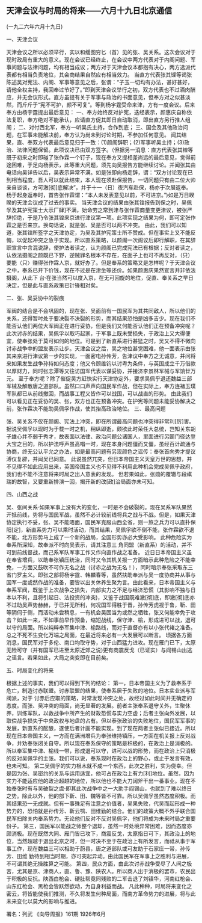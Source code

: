 ## 天津会议与时局的将来——六月十九日北京通信

(一九二六年六月十九日)

一、天津会议

天津会议之所以必须举行，实以和缓图穷匕（首）见的张、吴关系。这次会议对于现时政局有重大的意义。现在会议已经终止，在会议中两方代表对于内阁问题、军事问题与法律问题，均有相当成议；两方对于天津会议本都抱有决心，两方选派代表都有相当负责地位，其会商结果自然应有相当效力。
当直方代表张其铿等谒张陈述吴对宪法、内阁、军事等意见之后，张谓：“子玉一切均有办法，甚好甚好，请他全权主持，我回奉过节好了。”即到天津会议举行之初，双方代表也不过酒肉酬应，并无会议形式。直方虽提有关于军事与政治的书面意见，但奉方对之似甚淡然，而斤斤于“宪不可护，颜不可复”。等到杨宇霆受命来津，方有一度会议。后来奉方由杨宇霆提出最后意见：
一、奉方始终反对护宪，迭经表示，颜惠庆自称依法复职，奉方绝对不能承认，应请直方促其即日自动取消，即出直方另行推人组阁；
二、对付西北军，奉方一听吴氏主持，合作到底；
三、国会及其他政治问题，在军事未能解决前，奉方认为尚未到讨论时期，不参加任何意见。
闻其结果，直、奉双方代表最后意见归于一致：(1)颜阁辞职；(2)军事听吴主持；(3)政治、法律问题保留。此项议决已由双方签字。（但据另一消息：直方代表张其锽等既于初来之时即碰了张作霖一个钉子，现在奉方又提相差尚远的最后意见，觉得前途困难，于足向杨表示，此等重大问题，须先向吴报告方能继续讨论。并闻张其由电话向吴详告以后，吴表示异常不满。如是张即向杨走辞，谓：“双方讨论现在已到相当程度，吾人可以就此结束，本人现在须赴保报告，一切问题只有由二位大帅亲自谈谈，方可澈[彻]底解决”，并于十一（日）夜汽车赴保，杨亦于次展返奉。杨于起身返奉时，首告张作霖谓：“本人未发表意见以前，不可进京。”)如是万日睽睽的天津会议成了过去的事实。
当天津会议的结果由张其锽报告到保之时，吴佩孚及其护宪策士大示厂肆]不满，始命劳之常到津与张作霖商量变更津议，被张严辞拒绝，于是乃令张其锽来京进行津议第一项。此项实现之结果为何，即可定张作霖之是否来京。换句话说，就是张、吴是否可以两不冲突。
由此，我们可以知道，张其锽所签字之天津协定，为吴及其护宪策士所不赞成。但在事实上又不能反悔，以促起冲突之急于实现。所以直系策略，以颜阁一次阁议后即行解职，在其辞职宣言中含混说辞，使护法者读之，认为颜阁已完成宪法已有根据；反对者读之，认依法摄阁之颜既已下野，逆贼罪名根本不存在，在面子上也可不再反对，（只）要能〈只〉赚得张作霖人京，就好办了。但是奉系的策略又是怎样呢？于天津会议之中，奉系已开下价钱，现在不过是在津坐等还价。如果颜惠庆果然宣言并非依法摄阁，从此下
台·在张当然可以度入京，在无可回旋的地位，促直、奉关系之早日决定，但是此与直系政策已针锋相对矣。

二、张、吴妥协中的裂痕

军阀的结合是不会巩固的，现在张、吴面前有一国民军为其共同敌人，所以他们的关系，还得暂吋处于要决裂不决裂的形势，而其结果恐怕是凶多吉少。现在我们不能否认他们两位大军阀正在进行妥协，但是我们又何能否认他们正在预备冲突呢？
此次讨赤的结果，吴佩孚以取巧起家，于军事上既未受损失，于政治上又大得便宜，使奉张处于莫可如何的地位。可是到了新直系进行甚猛之时，吴又不得不微向讨赤战争中的盟友表示让步。天津会议之后，吴之地位甚觉困难，他一面表示由张其来京进行津议第一步的实现，一面密电孙传芳，告津议中奉方之无诚意，并问将来如果发生战争孙持如何态度；他又令顾维钧以讨粤为条件，与英国成立千万借款以厚财力，同时张志潭等又往访国军代表以谋妥协，并接济李景林军械与军饷廿万元。
至于奉方呢？除了催促吴方赶快实行天津协定外，要求吴佩乎退还魏益三部军械及解散唐之道部队。虽然口口声声向国民军作战，但在实际上，奉方连褚玉璞军队都已从前线撤回，而战事工程又皆作可以战国，可以战直的形势。
由此我们可以看见正在妥协的吴、张，双方也正在预备冲突。在护宪等问题未能妥协解决之前，张作霖决不能助吴佩孚作战，使其抬高政治地位。
三、最高问题

张、吴关系不仅在颜阁、宪法上冲突，即在所谓最高问题也冲突得非常利[厉]害。据说吴佩孚以现时为于载一时之机，稍纵即逝，颇欲此时荣任大总统，岂知关东胡子雄心并不弱于秀才，故表面以法律、政治问题公诸国人，里面进行另闢门径达登大宝之目的，所以护法呼声虽高唱一时，现在本身问题僵而又僵，虽经百计疏通与协商，终无公认平允之办法，如是最高问题有另现颜色之谣传：奉张首向秀才提议溥仪复辟，并闻吴已同意。
此说虽然兀突，但日本帝国主义天皇万世的思想，并不见得不如此应用出来，英国帝国主义也不见得不利用此种机会完成吴佩乎政府，我们也不能不注意将来时局之出人意表的发现。
但若果如此，张勋的覆辙与段祺瑞的故智，又要重新排演一回，揭开新的改[政]治局面亦未可知。

四、山西之战

吴、张间关系·如果军事上没有大的变化，一时是不会破裂的。现在吴系军队果然开抵前线，势将与国民军战，虽然不必计较前线将兵之战与不战。但是，如果天津协定执行不妥，张、吴不能晤面，国民军克服山西全省，则一旅之兵力可以直扑保阳[定]，新直系势力可以乘时活动，而其结果，吴佩孚欲不倒不能，张作霖欲不退不能，北方形势马上成了一个新的战局，全国形势亦必大受影响。
此种危险实为奉系所深知，故奉派不时向吴表示，请其注意三
角同盟（新直系）的活动，并不可到前线督战，而己系军队军事工作又作向直作战之准备。
近日日本帝国主义虽在奉省增兵，以助奉张镇压统治，同时又令其机关报一方面暗示此种危险之不能幸免，一方面又鼓吹不可作无名之战（讨赤之战为无名！），同时暗示奉张采取东三省门罗主义。即张之部将杨宇霆、韩麟春等，虽然扶助奉派与吴一度协商并从事与国军一度或然作战的准备，要皆以出关休养生聚为言。由此看来，日本帝国主义与奉系军阀，既鉴于上次战争之损失，内部实力之不足与经济恐慌（其影响不独与日本以不利，且将引起日、法投资的冲突)，又鉴于战国既难澈[彻]底，即澈[彻]底亦不过助吴声势赫赫，于已并无所利，何况国军得胜于晋，孙传芳虎视于鲁，靳、田等阴伺于侧，而活动未尝稍息，一有机会吴固当为或然之牺牲，张又何能幸免于攻击？如此一来，不如事前早作预备，缩短战线，保守津、榆，形成进可以战，退可以守的局面。所以纯粹奉军集中津、榆路线，而对于直督亦有以小张代褚之准备。总之不死不生变化万端之局面，在最近将来必有一大发展可以断言。
顷据各方面消息，国民军对于多伦、南口均取守势，对于山西猛力进攻。现在雁门已下，太原无险可守（并有国军已进至太原近郊之说)更有商震反戈（已证实）与阎锡山出逃之谣言。若果如此，大局之突变即在目前矣。

五、时局变化的将来

根据上述的事实，我们可以得到下列的结论：
第一，日本帝国主义为了救奉系于危亡，制造讨赤联盟。讨赤联盟的结果，使奉系居于失败的地位。日本实业派与军阀派，对于
讨赤后应取的策略，时常发现冲突之处，故经过如此时间并无确定的态度。而张、吴冲突的局面，尚无显著的发展。前者主张奉系退守关外，生聚休养，训练军队，以救战争中所产生的财政恐慌与实力空虚；后者主张向外发展，以取偿战争损失于中央政权与地盘的占有。但以泰张政治的失败地位，国民军军事的发展，新直系的酝酿，遂使后者计画不能实现。到了现在两者主张似已接近。所以现在日本帝国主义，一方而在满洲增兵为奉张维持镇压，一方面在机关报上反对战争，并劝奉张闭关自守。所以现在奉系保守的策略是积极的，在政治上是消极的。所以奉军集中津、榆线一带，形成退可以守，进可以战的形势，而在政治上只消极的反对吴佩孚的主张。我们可以说，奉系现时在政治上的野心，或止于发言有效，也未可知。
第二吴佩孚的实力根木就不成一个东西，此次之胜利，实为侥幸。但是因为张、吴密约的关系与运用适宜，他可占在政治上有力[利]地位。虽然，因为实力不能适应他的政治超越的地位，所以他也不能大刀阔斧干出一番事业。现在不独奉张时有与吴破裂之虞·即其此次战争中之一大助手阎锡山，也就到了难以终日之势。除此以外，他的部下靳、田、魏等皆不可靠。所以吴佩孚虽然态度积极。而其结果恐一无成就。但有一事殊足有注意之价值者，吴果失败，代吴而起形成一种势力的，恐怕就是孙传芳、靳云鹗、田维勤的结合。他们的政策大概不外乎联合国民军扫除关内奉系势力。无论他们反对不反对吴佩孚，他们将成为未来时局之重要份子。
第三，国民军以能战之师整个退却，虽然一时处境异常困难，因而态度亦颇消极。现在既然大同、雁门皆已攻下，商震反戈，太原指日可下，其政治上的地位，当然超越于退出北京之时，但一时决不至于在政治上有所发言，而祗从事于军事工作，现在魏益三可以相助于蔚县，唐之道部队或可友助于石家庄一带，孙传芳、田维
勤待到相当时期，亦可突起异动。由此国民军在军事上之胜利与进展，不可谓其绝无操胜算之可能。
第四，民众方面，由此次讨赤战争受尽了人间之极苦，尤其是京、津商人，直、鲁、豫、陕农人。所以商人出于消极的罢市，农民出于积极的反抗。陕西白枪会、硬肚帮竟同残败的二军击退了刘镇华，河南红枪会、山东红枪会、黑枪会皆跃然欲动，为自身利益而战。
凡此种种，时局将来变化之密云，将皆能使我们推测，不久将发生何种局面，而南方革命势力的进展，将与此未来变化以莫大的影响与推进。

署名：列武
《向导周报》161期
1926年6月

